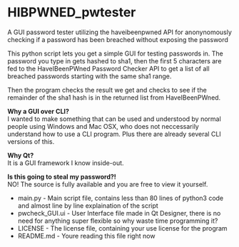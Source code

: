 # HIBPWNED_pwtester
A GUI password tester utilizing the haveibeenpwned API for anonynomously checking if a password has been breached without exposing the password

This python script lets you get a simple GUI for testing passwords in.
The password you type in gets hashed to sha1, then the first 5 characters are fed to the
HaveIBeenPWned Password Checker API to get a list of all breached passwords starting with the
same sha1 range.

Then the program checks the result we get and checks to see if the remainder of the sha1 hash is in the returned list from
HaveIBeenPWned.

__Why a GUI over CLI?__<br/>
I wanted to make something that can be used and understood by normal people using Windows and Mac OSX,
who does not neccessarily understand how to use a CLI program.
Plus there are already several CLI versions of this.

__Why Qt?__<br/>
It is a GUI framework I know inside-out.

__Is this going to steal my password?!__<br/>
NO!
The source is fully available and you are free to view it yourself.
* main.py - Main script file, contains less than 80 lines of python3 code and almost line by line explaination of the script
* pwcheck_GUI.ui - User Interface file made in Qt Designer, there is no need for anything super flexible so why waste time programming it?
* LICENSE - The license file, containing your use license for the program
* README.md - Youre reading this file right now
